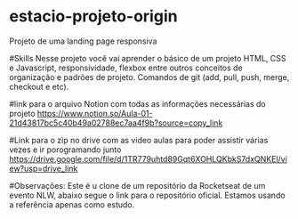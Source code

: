 # estacio-projeto-origin
Projeto de uma landing page responsiva

#Skills
Nesse projeto você vai aprender o básico de um projeto HTML, CSS e Javascript, responsividade, flexbox entre outros conceitos de organização e padrões de projeto. Comandos de git (add, pull, push, merge, checkout e etc).

#link para o arquivo Notion com todas as informações necessárias do projeto
https://www.notion.so/Aula-01-21d43817bc5c40b49a02788ec7aa4f9b?source=copy_link

#Link para o zip no drive com as video aulas para poder assistir várias vezes e ir porogramando junto
https://drive.google.com/file/d/1TR779uhtd89Gqt6XOHLQKbkS7dxQNKEl/view?usp=drive_link

#Observações:
Este é u clone de um repositório da Rocketseat de um evento NLW, abaixo segue o link para o repositório oficial. Estamos usando a referência apenas como estudo.
